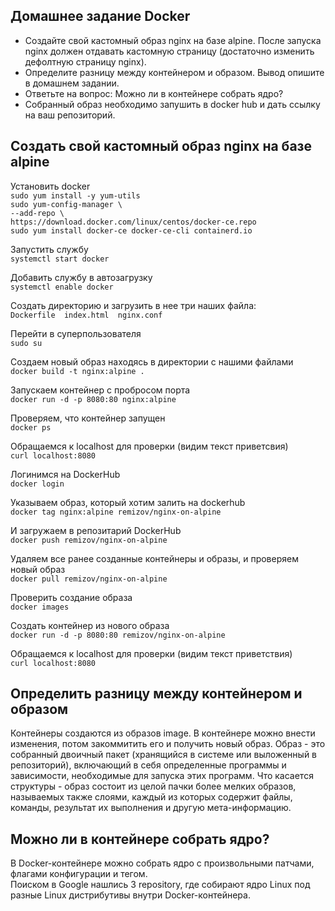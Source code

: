 ## Домашнее задание Docker 
- Создайте свой кастомный образ nginx на базе alpine. После запуска nginx должен отдавать кастомную страницу (достаточно изменить дефолтную страницу nginx).  
- Определите разницу между контейнером и образом. Вывод опишите в домашнем задании.  
- Ответьте на вопрос: Можно ли в контейнере собрать ядро?  
- Собранный образ необходимо запушить в docker hub и дать ссылку на ваш репозиторий.
 
## Создать свой кастомный образ nginx на базе alpine 
Установить docker  
``sudo yum install -y yum-utils``  
``sudo yum-config-manager \``  
	``--add-repo \``  
	``https://download.docker.com/linux/centos/docker-ce.repo``  
``sudo yum install docker-ce docker-ce-cli containerd.io``  

Запустить службу  
``systemctl start docker``  

Добавить службу в автозагрузку  
``systemctl enable docker``  

Создать директорию и загрузить в нее три наших файла:  
``Dockerfile  index.html  nginx.conf``  

Перейти в суперпользователя  
``sudo su``  

Создаем новый образ находясь в директории с нашими файлами  
``docker build -t nginx:alpine .``  

Запускаем контейнер с пробросом порта  
``docker run -d -p 8080:80 nginx:alpine``  

Проверяем, что контейнер запущен  
``docker ps``  

Обращаемся к localhost для проверки (видим текст приветсвия)  
``curl localhost:8080``  

Логинимся на DockerHub  
``docker login``  

Указываем образ, который хотим залить на dockerhub  
``docker tag nginx:alpine remizov/nginx-on-alpine``  

И загружаем в репозитарий DockerHub  
``docker push remizov/nginx-on-alpine``  

Удаляем все ранее созданные контейнеры и образы, и проверяем новый образ  
``docker pull remizov/nginx-on-alpine``  

Проверить создание образа  
``docker images``  

Создать контейнер из нового образа  
``docker run -d -p 8080:80 remizov/nginx-on-alpine``  

Обращаемся к localhost для проверки (видим текст приветствия)  
``curl localhost:8080``  

## Определить разницу между контейнером и образом  
Контейнеры создаются из образов image. В контейнере можно внести изменения, потом закоммитить его и получить новый образ.
Образ - это собранный двоичный пакет (хранящийся в системе или выложенный в репозиторий), включающий в себя определенные программы и зависимости, необходимые для запуска этих программ. Что касается структуры - образ состоит из целой пачки более мелких образов, называемых также слоями, каждый из которых содержит файлы, команды, результат их выполнения и другую мета-информацию.
## Можно ли в контейнере собрать ядро?  
В Docker-контейнере можно собрать ядро с произвольными патчами, флагами конфигурации и тегом.  
Поиском в Google нашлись 3 repository, где собирают ядро Linux под разные Linux дистрибутивы внутри Docker-контейнера.  
